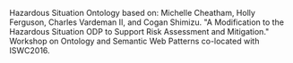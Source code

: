 Hazardous Situation Ontology based on:
Michelle Cheatham, Holly Ferguson, Charles Vardeman II, and Cogan Shimizu. "A Modification to the Hazardous Situation ODP to Support Risk Assessment and Mitigation." Workshop on Ontology and Semantic Web Patterns co-located with ISWC2016.